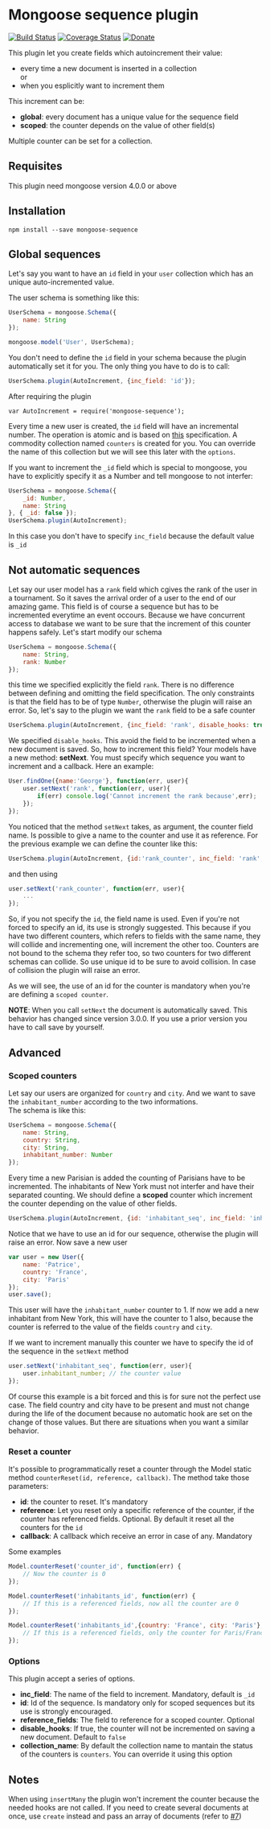 # Mongoose sequence plugin

[![Build Status](https://travis-ci.org/ramiel/mongoose-sequence.svg?branch=master)](https://travis-ci.org/ramiel/mongoose-sequence)
[![Coverage Status](https://coveralls.io/repos/github/ramiel/mongoose-sequence/badge.svg?branch=master)](https://coveralls.io/github/ramiel/mongoose-sequence?branch=master)
[![Donate](https://img.shields.io/badge/Donate-PayPal-green.svg)](https://www.paypal.me/FabrizioRuggeri)

This plugin let you create fields which autoincrement their value:  
- every time a new document is inserted in a collection  
or
- when you esplicitly want to increment them

This increment can be:  
- __global__: every document has a unique value for the sequence field
- __scoped__: the counter depends on the value of other field(s)

Multiple counter can be set for a collection.

## Requisites

This plugin need mongoose version 4.0.0 or above

## Installation

`npm install --save mongoose-sequence`

## Global sequences

Let's say you want to have an `id` field in your `user` collection which has an unique auto-incremented value.

The user schema is something like this:

```js
UserSchema = mongoose.Schema({
    name: String
});

mongoose.model('User', UserSchema);
```

You don't need to define the `id` field in your schema because the plugin automatically set it for you. The only thing you have to do is to call:

```js
UserSchema.plugin(AutoIncrement, {inc_field: 'id'});
```

After requiring the plugin

`var AutoIncrement = require('mongoose-sequence');`

Every time a new user is created, the `id` field will have an incremental number. The operation is atomic and is based on [this](http://docs.mongodb.org/manual/tutorial/create-an-auto-incrementing-field/) specification.
A commodity collection named `counters` is created for you. You can override the name of this collection but we will see this later with the `options`.

If you want to increment the `_id` field which is special to mongoose, you have to explicitly specify it as a Number and tell mongoose to not interfer:

```js
UserSchema = mongoose.Schema({
    _id: Number,
    name: String
}, { _id: false });
UserSchema.plugin(AutoIncrement);
```

In this case you don't have to specify `inc_field` because the default value is `_id`

## Not automatic sequences 

Let say our user model has a `rank` field which cgives the rank of the user in a tournament. So it saves the arrival order of a user to the end of our amazing game. This field is of course a sequence but has to be incremented everytime an event occours. Because we have concurrent access to database we want to be sure that the increment of this counter happens safely.
Let's start modify our schema

```js
UserSchema = mongoose.Schema({
    name: String,
    rank: Number
});
```

this time we specified explicitly the field `rank`. There is no difference between defining and omitting the field specification. The only constraints is that the field has to be of type `Number`, otherwise the plugin will raise an error.
So, let's say to the plugin we want the `rank` field to be a safe counter

```js
UserSchema.plugin(AutoIncrement, {inc_field: 'rank', disable_hooks: true});
```

We specified `disable_hooks`. This avoid the field to be incremented when a new document is saved. So, how to increment this field? Your models have a new method: **setNext**. You must specify which sequence you want to increment and a callback. Here an example:

```js
User.findOne({name:'George'}, function(err, user){
    user.setNext('rank', function(err, user){
        if(err) console.log('Cannot increment the rank because',err);
    });
});
```

You noticed that the method `setNext` takes, as argument, the counter field name. Is possible to give a name to the counter and use it as reference. For the previous example we can define the counter like this:

```js
UserSchema.plugin(AutoIncrement, {id:'rank_counter', inc_field: 'rank', disable_hooks: true});
```

and then using

```js
user.setNext('rank_counter', function(err, user){
    ...
});
```

So, if you not specify the `id`, the field name is used. Even if you're not forced to specify an id, its use is strongly suggested. This because if you have two different counters, which refers to fields with the same name, they will collide and incrementing one, will increment the other too. Counters are not bound to the schema they refer too, so two counters for two different schemas can collide.
So use unique id to be sure to avoid collision. In case of collision the plugin will raise an error.

As we will see, the use of an id for the counter is mandatory when you're are defining a `scoped counter`.

**NOTE**: When you call `setNext` the document is automatically saved. This behavior has changed since version 3.0.0. If you use a prior version you have to call save by yourself.

## Advanced

### Scoped counters

Let say our users are organized for `country` and `city`. And we want to save the `inhabitant_number` according to the two informations.  
The schema is like this:

```js
UserSchema = mongoose.Schema({
    name: String,
    country: String,
    city: String,
    inhabitant_number: Number
});
```

Every time a new Parisian is added the counting of Parisians have to be incremented. The inhabitants of New York must not interfer and have their separated counting. We should define a __scoped__ counter which increment the counter depending on the value of other fields.

```js
UserSchema.plugin(AutoIncrement, {id: 'inhabitant_seq', inc_field: 'inhabitant_number', reference_fields: ['country','city'] });
```

Notice that we have to use an id for our sequence, otherwise the plugin will raise an error.
Now save a new user
```js
var user = new User({
    name: 'Patrice',
    country: 'France',
    city: 'Paris'
});
user.save();
```

This user will have the `inhabitant_number` counter to 1.
If now we add a new inhabitant from New York, this will have the counter to 1 also, because the counter is referred to the value of the fields `country` and `city`.

If we want to increment manually this counter we have to specify the id of the sequence in the `setNext` method

```js
user.setNext('inhabitant_seq', function(err, user){
    user.inhabitant_number; // the counter value
});
```

Of course this example is a bit forced and this is for sure not the perfect use case. The field country and city have to be present and must not change during the life of the document because no automatic hook are set on the change of those values. But there are situations when you want a similar behavior.

### Reset a counter

It's possible to programmatically reset a counter through the Model static method `counterReset(id, reference, callback)`. The method take those parameters:

- **id**: the counter to reset. It's mandatory
- **reference**: Let you reset only a specific reference of the counter, if the counter has referenced fields. Optional. By default it reset all the counters for the `id`
- **callback**: A callback which receive an error in case of any. Mandatory

Some examples


```js
Model.counterReset('counter_id', function(err) {
    // Now the counter is 0
});

Model.counterReset('inhabitants_id', function(err) {
    // If this is a referenced fields, now all the counter are 0
});

Model.counterReset('inhabitants_id',{country: 'France', city: 'Paris'}, function(err) {
    // If this is a referenced fields, only the counter for Paris/France is 0
});
```

### Options

This plugin accept a series of options.

- **inc_field**: The name of the field to increment. Mandatory, default is `_id`
- **id**: Id of the sequence. Is mandatory only for scoped sequences but its use is strongly encouraged.
- **reference_fields**: The field to reference for a scoped counter. Optional
- **disable_hooks**: If true, the counter will not be incremented on saving a new document. Default to `false`
- **collection_name**: By default the collection name to mantain the status of the counters is `counters`. You can override it using this option

## Notes

When using `insertMany` the plugin won't increment the counter because the needed hooks are not called. If you need to create several documents at once, use `create` instead and pass an array of documents (refer to [#7](https://github.com/ramiel/mongoose-sequence/issues/7))

